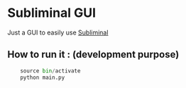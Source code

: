 # Subliminal GUI

Just a GUI to easily use [Subliminal](https://github.com/Diaoul/subliminal)

## How to run it : (development purpose)

```python
    source bin/activate
    python main.py
```
